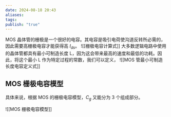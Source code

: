 ```yaml
---
date: 2024-08-18 20:43
aliases: 
tags: 
publish: "true"
---
```

MOS 晶体管的栅极是一个很好的电容。其电容是吸引电荷使沟道反转所必需的，因此需要高栅极电容才能获得高 $I_{ds}$。
![[栅极电容计算式]]
大多数逻辑电路中使用的晶体管都具有最小可制造长度 $\mathrm{L}$，因为这会带来最高的速度和最低的功耗。因此，将这个最小 $\mathrm{L}$ 作为特定过程的常数，我们可以定义，
![[MOS 管最小可制造长度电容定义式]]

## MOS 栅极电容模型

具体来说，根据 MOS 的栅极电容模型，$C_{g}$ 又能分为 3 个组成部分。

![[MOS 栅极电容模型]]
